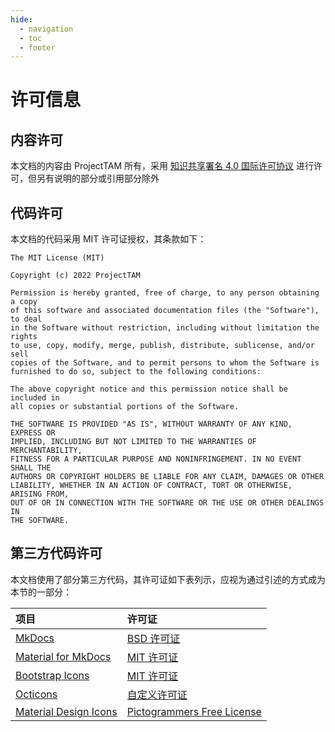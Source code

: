 ```yaml
---
hide:
  - navigation
  - toc
  - footer
---
```


# 许可信息

## 内容许可

本文档的内容由 ProjectTAM 所有，采用 <a href="http://creativecommons.org/licenses/by/4.0/" target="_black">知识共享署名 4.0 国际许可协议</a> 进行许可，但另有说明的部分或引用部分除外

## 代码许可

本文档的代码采用 MIT 许可证授权，其条款如下：

```
The MIT License (MIT)

Copyright (c) 2022 ProjectTAM

Permission is hereby granted, free of charge, to any person obtaining a copy
of this software and associated documentation files (the "Software"), to deal
in the Software without restriction, including without limitation the rights
to use, copy, modify, merge, publish, distribute, sublicense, and/or sell
copies of the Software, and to permit persons to whom the Software is
furnished to do so, subject to the following conditions:

The above copyright notice and this permission notice shall be included in
all copies or substantial portions of the Software.

THE SOFTWARE IS PROVIDED "AS IS", WITHOUT WARRANTY OF ANY KIND, EXPRESS OR
IMPLIED, INCLUDING BUT NOT LIMITED TO THE WARRANTIES OF MERCHANTABILITY,
FITNESS FOR A PARTICULAR PURPOSE AND NONINFRINGEMENT. IN NO EVENT SHALL THE
AUTHORS OR COPYRIGHT HOLDERS BE LIABLE FOR ANY CLAIM, DAMAGES OR OTHER
LIABILITY, WHETHER IN AN ACTION OF CONTRACT, TORT OR OTHERWISE, ARISING FROM,
OUT OF OR IN CONNECTION WITH THE SOFTWARE OR THE USE OR OTHER DEALINGS IN
THE SOFTWARE.
```

## 第三方代码许可

本文档使用了部分第三方代码，其许可证如下表列示，应视为通过引述的方式成为本节的一部分：

| 项目 | 许可证 |
| :--- | :--- |
| [MkDocs](https://www.mkdocs.org/) | [BSD 许可证](https://www.mkdocs.org/about/license/) |
| [Material for MkDocs](https://squidfunk.github.io/mkdocs-material/) | [MIT 许可证](https://squidfunk.github.io/mkdocs-material/license/) |
| [Bootstrap Icons](https://icons.getbootstrap.com/) | [MIT 许可证](https://github.com/twbs/icons/blob/main/LICENSE.md) |
| [Octicons](https://github.com/primer/octicons) | [自定义许可证](https://github.com/primer/octicons/blob/main/LICENSE) |
| [Material Design Icons](https://materialdesignicons.com/) | [Pictogrammers Free License](https://github.com/Templarian/MaterialDesign/blob/master/LICENSE) |
